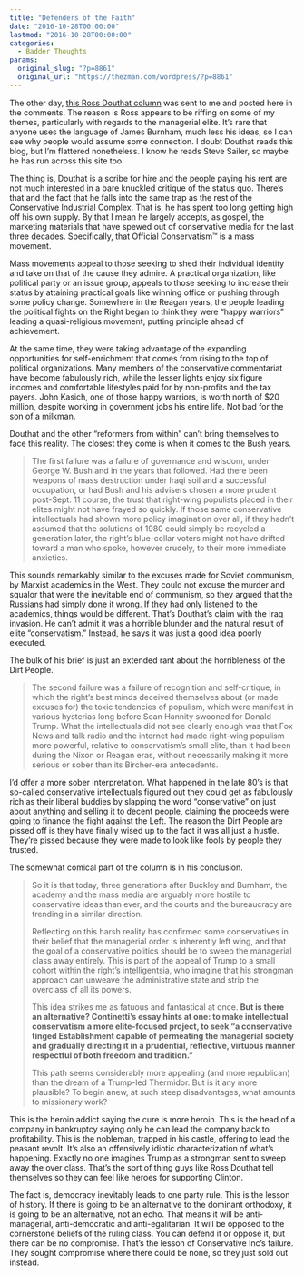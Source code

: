 ```yaml
---
title: "Defenders of the Faith"
date: "2016-10-28T00:00:00"
lastmod: "2016-10-28T00:00:00"
categories:
  - Badder Thoughts
params:
  original_slug: "?p=8861"
  original_url: "https://thezman.com/wordpress/?p=8861"
---
```


The other day, <a
href="http://www.nytimes.com/2016/10/26/opinion/campaign-stops/what-the-rights-intellectuals-did-wrong.html?_r=1"
target="_blank">this Ross Douthat column</a> was sent to me and posted
here in the comments. The reason is Ross appears to be riffing on some
of my themes, particularly with regards to the managerial elite. It’s
rare that anyone uses the language of James Burnham, much less his
ideas, so I can see why people would assume some connection. I doubt
Douthat reads this blog, but I’m flattered nonetheless. I know he reads
Steve Sailer, so maybe he has run across this site too.

The thing is, Douthat is a scribe for hire and the people paying his
rent are not much interested in a bare knuckled critique of the status
quo. There’s that and the fact that he falls into the same trap as the
rest of the Conservative Industrial Complex. That is, he has spent too
long getting high off his own supply. By that I mean he largely accepts,
as gospel, the marketing materials that have spewed out of conservative
media for the last three decades. Specifically, that Official
Conservatism™ is a mass movement.

Mass movements appeal to those seeking to shed their individual identity
and take on that of the cause they admire. A practical organization,
like political party or an issue group, appeals to those seeking to
increase their status by attaining practical goals like winning office
or pushing through some policy change. Somewhere in the Reagan years,
the people leading the political fights on the Right began to think they
were “happy warriors” leading a quasi-religious movement, putting
principle ahead of achievement.

At the same time, they were taking advantage of the expanding
opportunities for self-enrichment that comes from rising to the top of
political organizations. Many members of the conservative commentariat
have become fabulously rich, while the lesser lights enjoy six figure
incomes and comfortable lifestyles paid for by non-profits and the tax
payers. John Kasich, one of those happy warriors, is worth north of $20
million, despite working in government jobs his entire life. Not bad for
the son of a milkman.

Douthat and the other “reformers from within” can’t bring themselves to
face this reality. The closest they come is when it comes to the Bush
years.

> The first failure was a failure of governance and wisdom, under George
> W. Bush and in the years that followed. Had there been weapons of mass
> destruction under Iraqi soil and a successful occupation, or had Bush
> and his advisers chosen a more prudent post-Sept. 11 course, the trust
> that right-wing populists placed in their elites might not have frayed
> so quickly. If those same conservative intellectuals had shown more
> policy imagination over all, if they hadn’t assumed that the solutions
> of 1980 could simply be recycled a generation later, the right’s
> blue-collar voters might not have drifted toward a man who spoke,
> however crudely, to their more immediate anxieties.

This sounds remarkably similar to the excuses made for Soviet communism,
by Marxist academics in the West. They could not excuse the murder and
squalor that were the inevitable end of communism, so they argued that
the Russians had simply done it wrong. If they had only listened to the
academics, things would be different. That’s Douthat’s claim with the
Iraq invasion. He can’t admit it was a horrible blunder and the natural
result of elite “conservatism.” Instead, he says it was just a good idea
poorly executed.

The bulk of his brief is just an extended rant about the horribleness of
the Dirt People.

> The second failure was a failure of recognition and self-critique, in
> which the right’s best minds deceived themselves about (or made
> excuses for) the toxic tendencies of populism, which were manifest in
> various hysterias long before Sean Hannity swooned for Donald Trump.
> What the intellectuals did not see clearly enough was that Fox News
> and talk radio and the internet had made right-wing populism more
> powerful, relative to conservatism’s small elite, than it had been
> during the Nixon or Reagan eras, without necessarily making it more
> serious or sober than its Bircher-era antecedents.

I’d offer a more sober interpretation. What happened in the late 80’s is
that so-called conservative intellectuals figured out they could get as
fabulously rich as their liberal buddies by slapping the word
“conservative” on just about anything and selling it to decent
people, claiming the proceeds were going to finance the fight against
the Left. The reason the Dirt People are pissed off is they have finally
wised up to the fact it was all just a hustle. They’re pissed because
they were made to look like fools by people they trusted.

The somewhat comical part of the column is in his conclusion.

> So it is that today, three generations after Buckley and Burnham, the
> academy and the mass media are arguably more hostile to conservative
> ideas than ever, and the courts and the bureaucracy are trending in a
> similar direction.
>
> Reflecting on this harsh reality has confirmed some conservatives in
> their belief that the managerial order is inherently left wing, and
> that the goal of a conservative politics should be to sweep the
> managerial class away entirely. This is part of the appeal of Trump to
> a small cohort within the right’s intelligentsia, who imagine that his
> strongman approach can unweave the administrative state and strip the
> overclass of all its powers.
>
> This idea strikes me as fatuous and fantastical at once. **But is
> there an alternative? Continetti’s essay hints at one: to make
> intellectual conservatism a more elite-focused project, to seek “a
> conservative tinged Establishment capable of permeating the managerial
> society and gradually directing it in a prudential, reflective,
> virtuous manner respectful of both freedom and tradition.”**
>
> This path seems considerably more appealing (and more republican) than
> the dream of a Trump-led Thermidor. But is it any more plausible? To
> begin anew, at such steep disadvantages, what amounts to missionary
> work?

This is the heroin addict saying the cure is more heroin. This is the
head of a company in bankruptcy saying only he can lead the company back
to profitability. This is the nobleman, trapped in his castle, offering
to lead the peasant revolt. It’s also an offensively idiotic
characterization of what’s happening. Exactly no one imagines Trump as a
strongman sent to sweep away the over class. That’s the sort of thing
guys like Ross Douthat tell themselves so they can feel like heroes for
supporting Clinton.

The fact is, democracy inevitably leads to one party rule. This is the
lesson of history. If there is going to be an alternative to the
dominant orthodoxy, it is going to be an alternative, not an echo. That
means it will be anti-managerial, anti-democratic and anti-egalitarian.
It will be opposed to the cornerstone beliefs of the ruling class. You
can defend it or oppose it, but there can be no compromise. That’s the
lesson of Conservative Inc’s failure. They sought compromise where there
could be none, so they just sold out instead.
